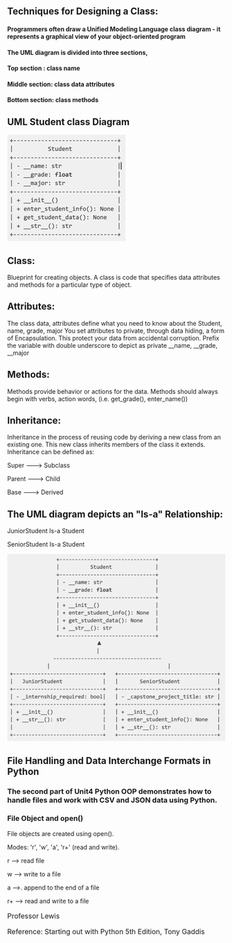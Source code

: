 ## Techniques for Designing a Class:
#### Programmers often draw a Unified Modeling Language class diagram - it represents a graphical view of your object-oriented program
#### The UML diagram is divided into three sections, 
#### Top section : class name 
#### Middle section: class data attributes
#### Bottom section: class methods

## UML Student class Diagram

![img_2.png](img_2.png)


## Class:
Blueprint for creating objects.
A class is code that specifies data attributes and methods for a particular type of object.

## Attributes: 
The class data,  attributes define what you need to know about the Student, name, grade, major
You set attributes to private, through data hiding, a form of Encapsulation. This protect your data from accidental corruption.
Prefix the variable with double underscore to depict as private __name, __grade, __major


## Methods:
Methods provide behavior or actions for the data.
Methods should always begin with verbs, action words, (i.e. get_grade(), enter_name())


## Inheritance:
Inheritance in the process of reusing code by deriving a new class from an existing one.
This new class inherits members of the class it extends.  
Inheritance can be defined as:
<p>Super ---> Subclass<p>
<p>Parent ---> Child<p>
<p>Base ---> Derived</p>

## The UML diagram depicts an "Is-a" Relationship:  
<p>JuniorStudent Is-a Student</p>
<p>SeniorStudent Is-a Student</p>

![img_1.png](img_1.png)


## File Handling and Data Interchange Formats in Python
### The second part of Unit4 Python OOP demonstrates how to handle files and work with CSV and JSON data using Python.
### File Object and open()
  File objects are created using open().

<p>Modes: 'r', 'w', 'a', 'r+' (read and write).</p>
           <p>r --> read file</p>
           <p>w --> write to a file</p>
           <p>a -->. append to the end of a file</p>
           <p>r+ --> read and write to a file</p>

<p style="font-size: medium">Professor Lewis</p>
<p style="font-size: medium">Reference:  Starting out with Python 5th Edition, Tony Gaddis</p>
          








